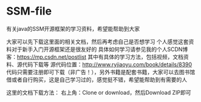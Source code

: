 # SSM-file
有关java的SSM开源框架的学习资料，希望能帮助到大家

大家可以先下载这里面的相关文档，然后再考虑自己是否想学习
个人感觉这套资料对于新手入门开源框架还是很友好的
具体如何学习请参见我的个人SCDN博客：https://mp.csdn.net/postlist
其中有具体的学习方法，包括视频，文档资料、源代码下载等
源代码位置：http://www.ryjiaoyu.com/book/details/8390
代码只需要注册即可下载（非广告！），另外书籍是配套书籍，大家可以去图书馆借或者自行购买，这是自己学习过的，感觉挺不错，希望能帮助到有需要的人

这里的文档下载方法：
右上角：Clone or download，然后Download ZIP即可
